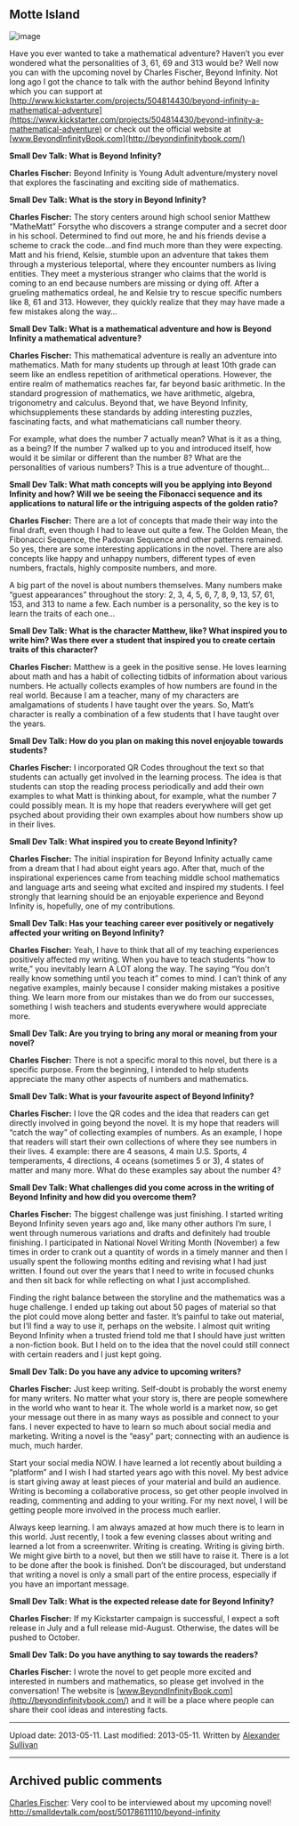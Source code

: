 ## Motte Island

![image](src\articleArchive\authorAlexanderSullivan\2013-05-11_BeyondInfinity\image1.jpg)

Have you ever wanted to take a mathematical adventure? Haven’t you ever wondered what the personalities of 3, 61, 69 and 313 would be? Well now you can with the upcoming novel by Charles Fischer, Beyond Infinity. Not long ago I got the chance to talk with the author behind Beyond Infinity which you can support at [http://www.kickstarter.com/projects/504814430/beyond-infinity-a-mathematical-adventure](https://www.kickstarter.com/projects/504814430/beyond-infinity-a-mathematical-adventure) or check out the official website at [www.BeyondInfinityBook.com](http://beyondinfinitybook.com/)

**Small Dev Talk: What is Beyond Infinity?**

**Charles Fischer:** Beyond Infinity is Young Adult adventure/mystery novel that explores the fascinating and exciting side of mathematics.

**Small Dev Talk: What is the story in Beyond Infinity?**

**Charles Fischer:** The story centers around high school senior Matthew “MatheMatt” Forsythe who discovers a strange computer and a secret door in his school. Determined to find out more, he and his friends devise a scheme to crack the code…and find much more than they were expecting. Matt and his friend, Kelsie, stumble upon an adventure that takes them through a mysterious teleportal, where they encounter numbers as living entities. They meet a mysterious stranger who claims that the world is coming to an end because numbers are missing or dying off. After a grueling mathematics ordeal, he and Kelsie try to rescue specific numbers like 8, 61 and 313. However, they quickly realize that they may have made a few mistakes along the way…

**Small Dev Talk: What is a mathematical adventure and how is Beyond Infinity a mathematical adventure?**

**Charles Fischer:** This mathematical adventure is really an adventure into mathematics. Math for many students up through at least 10th grade can seem like an endless repetition of arithmetical operations. However, the entire realm of mathematics reaches far, far beyond basic arithmetic. In the standard progression of mathematics, we have arithmetic, algebra, trigonometry and calculus. Beyond that, we have Beyond Infinity, whichsupplements these standards by adding interesting puzzles, fascinating facts, and what mathematicians call number theory.

For example, what does the number 7 actually mean? What is it as a thing, as a being? If the number 7 walked up to you and introduced itself, how would it be similar or different than the number 8? What are the personalities of various numbers? This is a true adventure of thought…

**Small Dev Talk: What math concepts will you be applying into Beyond Infinity and how? Will we be seeing the Fibonacci sequence and its applications to natural life or the intriguing aspects of the golden ratio?**

**Charles Fischer:** There are a lot of concepts that made their way into the final draft, even though I had to leave out quite a few. The Golden Mean, the Fibonacci Sequence, the Padovan Sequence and other patterns remained. So yes, there are some interesting applications in the novel. There are also concepts like happy and unhappy numbers, different types of even numbers, fractals, highly composite numbers, and more.

A big part of the novel is about numbers themselves. Many numbers make “guest appearances” throughout the story: 2, 3, 4, 5, 6, 7, 8, 9, 13, 57, 61, 153, and 313 to name a few. Each number is a personality, so the key is to learn the traits of each one…

**Small Dev Talk: What is the character Matthew, like? What inspired you to write him? Was there ever a student that inspired you to create certain traits of this character?**

**Charles Fischer:** Matthew is a geek in the positive sense. He loves learning about math and has a habit of collecting tidbits of information about various numbers. He actually collects examples of how numbers are found in the real world. Because I am a teacher, many of my characters are amalgamations of students I have taught over the years. So, Matt’s character is really a combination of a few students that I have taught over the years.

**Small Dev Talk: How do you plan on making this novel enjoyable towards students?**

**Charles Fischer:** I incorporated QR Codes throughout the text so that students can actually get involved in the learning process. The idea is that students can stop the reading process periodically and add their own examples to what Matt is thinking about, for example, what the number 7 could possibly mean. It is my hope that readers everywhere will get get psyched about providing their own examples about how numbers show up in their lives.

**Small Dev Talk: What inspired you to create Beyond Infinity?**

**Charles Fischer:** The initial inspiration for Beyond Infinity actually came from a dream that I had about eight years ago. After that, much of the inspirational experiences came from teaching middle school mathematics and language arts and seeing what excited and inspired my students. I feel strongly that learning should be an enjoyable experience and Beyond Infinity is, hopefully, one of my contributions.

**Small Dev Talk: Has your teaching career ever positively or negatively affected your writing on Beyond Infinity?**

**Charles Fischer:** Yeah, I have to think that all of my teaching experiences positively affected my writing. When you have to teach students “how to write,” you inevitably learn A LOT along the way. The saying “You don’t really know something until you teach it” comes to mind. I can’t think of any negative examples, mainly because I consider making mistakes a positive thing. We learn more from our mistakes than we do from our successes, something I wish teachers and students everywhere would appreciate more.

**Small Dev Talk: Are you trying to bring any moral or meaning from your novel?**

**Charles Fischer:** There is not a specific moral to this novel, but there is a specific purpose. From the beginning, I intended to help students appreciate the many other aspects of numbers and mathematics.

**Small Dev Talk: What is your favourite aspect of Beyond Infinity?**

**Charles Fischer:** I love the QR codes and the idea that readers can get directly involved in going beyond the novel. It is my hope that readers will “catch the way” of collecting examples of numbers. As an example, I hope that readers will start their own collections of where they see numbers in their lives. 4 example: there are 4 seasons, 4 main U.S. Sports, 4 temperaments, 4 directions, 4 oceans (sometimes 5 or 3), 4 states of matter and many more. What do these examples say about the number 4?

**Small Dev Talk: What challenges did you come across in the writing of Beyond Infinity and how did you overcome them?**

**Charles Fischer:** The biggest challenge was just finishing. I started writing Beyond Infinity seven years ago and, like many other authors I’m sure, I went through numerous variations and drafts and definitely had trouble finishing. I participated in National Novel Writing Month (November) a few times in order to crank out a quantity of words in a timely manner and then I usually spent the following months editing and revising what I had just written. I found out over the years that I need to write in focused chunks and then sit back for while reflecting on what I just accomplished.

Finding the right balance between the storyline and the mathematics was a huge challenge. I ended up taking out about 50 pages of material so that the plot could move along better and faster. It’s painful to take out material, but I’ll find a way to use it, perhaps on the website. I almost quit writing Beyond Infinity when a trusted friend told me that I should have just written a non-fiction book. But I held on to the idea that the novel could still connect with certain readers and I just kept going.

**Small Dev Talk: Do you have any advice to upcoming writers?**

**Charles Fischer:** Just keep writing. Self-doubt is probably the worst enemy for many writers. No matter what your story is, there are people somewhere in the world who want to hear it. The whole world is a market now, so get your message out there in as many ways as possible and connect to your fans. I never expected to have to learn so much about social media and marketing. Writing a novel is the “easy” part; connecting with an audience is much, much harder.

Start your social media NOW. I have learned a lot recently about building a “platform” and I wish I had started years ago with this novel. My best advice is start giving away at least pieces of your material and build an audience. Writing is becoming a collaborative process, so get other people involved in reading, commenting and adding to your writing. For my next novel, I will be getting people more involved in the process much earlier.

Always keep learning. I am always amazed at how much there is to learn in this world. Just recently, I took a few evening classes about writing and learned a lot from a screenwriter. Writing is creating. Writing is giving birth. We might give birth to a novel, but then we still have to raise it. There is a lot to be done after the book is finished. Don’t be discouraged, but understand that writing a novel is only a small part of the entire process, especially if you have an important message.

**Small Dev Talk: What is the expected release date for Beyond Infinity?**

**Charles Fischer:** If my Kickstarter campaign is successful, I expect a soft release in July and a full release mid-August. Otherwise, the dates will be pushed to October.

**Small Dev Talk: Do you have anything to say towards the readers?**

**Charles Fischer:** I wrote the novel to get people more excited and interested in numbers and mathematics, so please get involved in the conversation! The website is [www.BeyondInfinityBook.com](http://beyondinfinitybook.com/) and it will be a place where people can share their cool ideas and interesting facts. 

----
Upload date: 2013-05-11. Last modified: 2013-05-11. Written by [Alexander Sullivan](https://twitter.com/AlexJSully)

-----
## Archived public comments
[Charles Fischer](https://www.facebook.com/charles.fischer.581): Very cool to be interviewed about my upcoming novel! http://smalldevtalk.com/post/50178611110/beyond-infinity